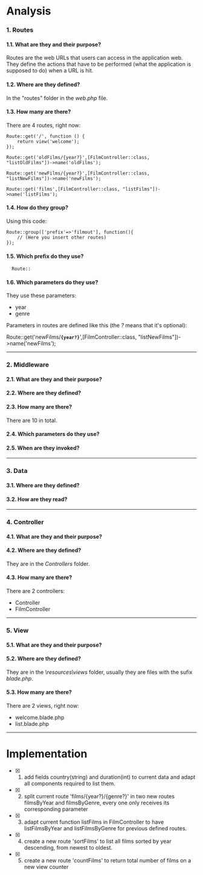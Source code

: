 # Analysis
### 1. Routes
#### 1.1. What are they and their purpose?   
Routes are the web URLs that users can access in the application web.
They define the actions that have to be performed (what the application is supposed to do) when a URL is hit.
    
#### 1.2. Where are they defined?
In the "routes" folder in the _web.php_ file.
    
#### 1.3. How many are there?
There are 4 routes, right now:

    Route::get('/', function () {
        return view('welcome');
    });

    Route::get('oldFilms/{year?}',[FilmController::class, "listOldFilms"])->name('oldFilms');

    Route::get('newFilms/{year?}',[FilmController::class, "listNewFilms"])->name('newFilms');
    
    Route::get('films',[FilmController::class, "listFilms"])->name('listFilms');

#### 1.4. How do they group?
Using this code: 
    
    Route::group(['prefix'=>'filmout'], function(){ 
        // (Here you insert other routes) 
    });

#### 1.5. Which prefix do they use?
      Route::

#### 1.6. Which parameters do they use?
They use these parameters:
- year
- genre

Parameters in routes are defined like this (the _?_ means that it's optional):

Route::get('newFilms/<code>**{year?}**</code>',[FilmController::class, "listNewFilms"])->name('newFilms');

* * *

### 2. Middleware
#### 2.1. What are they and their purpose?

#### 2.2. Where are they defined?

#### 2.3. How many are there?
There are 10 in total.

#### 2.4. Which parameters do they use?

#### 2.5. When are they invoked?

* * *

### 3. Data
#### 3.1. Where are they defined?

#### 3.2. How are they read?

* * *

### 4. Controller
#### 4.1. What are they and their purpose?

#### 4.2. Where are they defined?
They are in the _Controllers_ folder.

#### 4.3. How many are there?
There are 2 controllers:
- Controller
- FilmController

* * *

### 5. View
#### 5.1. What are they and their purpose?

#### 5.2. Where are they defined?
They are in the _\resources\views_ folder, usually they are files with the sufix _blade.php_.

#### 5.3. How many are there?
There are 2 views, right now:
- welcome.blade.php
- list.blade.php

* * *

# Implementation
- [x] 1. add fields country(string) and duration(int) to current data and adapt all components required to list them.
- [x] 2. split current route 'films/{year?}/{genre?}' in two new routes filmsByYear and filmsByGenre, every one only receives its corresponding parameter
- [x] 3. adapt current function listFilms in FilmController to have listFilmsByYear and listFilmsByGenre for previous defined routes.
- [x] 4. create a new route 'sortFilms' to list all films sorted by year descending, from newest to oldest.
- [x] 5. create a new route 'countFilms' to return total number of films on a new view counter

